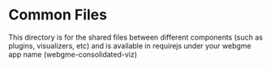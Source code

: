 # Common Files
This directory is for the shared files between different components (such as plugins, visualizers, etc) and is available in requirejs under your webgme app name (webgme-consolidated-viz)
